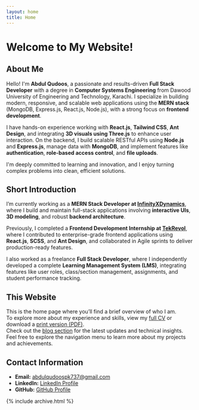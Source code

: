 ```yaml
---
layout: home
title: Home
---
```


# Welcome to My Website!

## About Me

Hello! I'm **Abdul Qudoos**, a passionate and results-driven **Full Stack Developer** with a degree in **Computer Systems Engineering** from Dawood University of Engineering and Technology, Karachi. I specialize in building modern, responsive, and scalable web applications using the **MERN stack** (MongoDB, Express.js, React.js, Node.js), with a strong focus on **frontend development**.

I have hands-on experience working with **React.js**, **Tailwind CSS**, **Ant Design**, and integrating **3D visuals using Three.js** to enhance user interaction. On the backend, I build scalable RESTful APIs using **Node.js** and **Express.js**, manage data with **MongoDB**, and implement features like **authentication**, **role-based access control**, and **file uploads**.

I'm deeply committed to learning and innovation, and I enjoy turning complex problems into clean, efficient solutions.

## Short Introduction

I’m currently working as a **MERN Stack Developer at [InfinityXDynamics](https://www.infinityxdynamics.com/)**, where I build and maintain full-stack applications involving **interactive UIs**, **3D modeling**, and robust **backend architecture**.

Previously, I completed a **Frontend Development Internship at [TekRevol](https://www.tekrevol.com/)**, where I contributed to enterprise-grade frontend applications using **React.js**, **SCSS**, and **Ant Design**, and collaborated in Agile sprints to deliver production-ready features.

I also worked as a freelance **Full Stack Developer**, where I independently developed a complete **Learning Management System (LMS)**, integrating features like user roles, class/section management, assignments, and student performance tracking.

## This Website

This is the home page where you’ll find a brief overview of who I am.  
To explore more about my experience and skills, view my [full CV](/cv.md) or download a [print version (PDF)](https://qudosabdu.github.io/cv.pdf).  
Check out the [blog section](/posts.md) for the latest updates and technical insights.  
Feel free to explore the navigation menu to learn more about my projects and achievements.

## Contact Information

- **Email:** abdulqudoospk737@gmail.com  
- **LinkedIn:** [LinkedIn Profile](https://www.linkedin.com/in/abdul-qudoos-pk)  
- **GitHub:** [GitHub Profile](https://github.com/qudosabdu)

{% include archive.html %}
